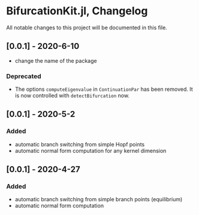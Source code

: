 BifurcationKit.jl, Changelog
========================

All notable changes to this project will be documented in this file.

## [0.0.1] - 2020-6-10

- change the name of the package

### Deprecated

- The options `computeEigenvalue` in `ContinuationPar` has been removed. It is now controlled with `detectBifurcation` now.

## [0.0.1] - 2020-5-2


### Added

- automatic branch switching from simple Hopf points 
- automatic normal form computation for any kernel dimension


## [0.0.1] - 2020-4-27


### Added

- automatic branch switching from simple branch points (equilibrium)
- automatic normal form computation 

